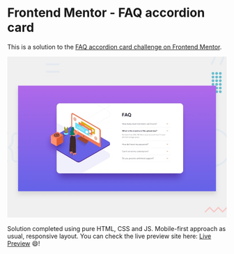 # Frontend Mentor - FAQ accordion card

This is a solution to the [FAQ accordion card challenge on Frontend Mentor](https://www.frontendmentor.io/challenges/faq-accordion-card-XlyjD0Oam).

![Design preview for the FAQ accordion card coding challenge](./design/desktop-preview.jpg)

Solution completed using pure HTML, CSS and JS. Mobile-first approach as usual, responsive layout.
 You can check the live preview site here: [Live Preview](faq-accordion-lucascarvalho01.netlify.app) 😄!
